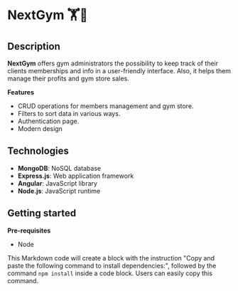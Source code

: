 # NextGym 🏋️💪

## Description
**NextGym** offers gym administrators the possibility to keep track of their clients memberships and info in a user-friendly interface. Also, it helps them manage their profits and gym store sales.

**Features**
- CRUD operations for members management and gym store.
- Filters to sort data in various ways.
- Authentication page.
- Modern design

## Technologies
* **MongoDB**: NoSQL database
* **Express.js**: Web application framework
* **Angular**: JavaScript library
* **Node.js**: JavaScript runtime

## Getting started
**Pre-requisites**
* Node 

This Markdown code will create a block with the instruction "Copy and paste the following command to install dependencies:", followed by the command `npm install` inside a code block. Users can easily copy this command.

